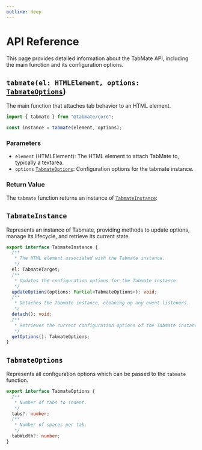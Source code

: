 ```yaml
---
outline: deep
---
```


# API Reference

This page provides detailed information about the TabMate API, including the main function and its configuration options.

## `tabmate(el: HTMLElement, options:` [`TabmateOptions`](#tabmateoptions))

The main function that attaches tab behavior to an HTML element.

```js
import { tabmate } from "@tabmate/core";

const instance = tabmate(element, options);
```

### Parameters

- `element` (HTMLElement): The HTML element to attach TabMate to, typically a textarea.
- `options` [`TabmateOptions`](#tabmateoptions): Configuration options for the tabmate instance.

### Return Value

The `tabmate` function returns an instance of [`TabmateInstance`](#tabmateinstance):

## `TabmateInstance`

Represents an instance of Tabmate, providing methods to update options, manage its lifecycle, and retrieve its current state.

```ts
export interface TabmateInstance {
  /**
   * The HTML element associated with the Tabmate instance.
   */
  el: TabmateTarget;
  /**
   * Updates the configuration options for the Tabmate instance.
   */
  updateOptions(options: Partial<TabmateOptions>): void;
  /**
   * Detaches the Tabmate instance, cleaning up any event listeners.
   */
  detach(): void;
  /**
   * Retrieves the current configuration options of the Tabmate instance
   */
  getOptions(): TabmateOptions;
}
```

## `TabmateOptions`

Represents all configuration options which can be passed to the `tabmate` function.

```ts
export interface TabmateOptions {
  /**
   * Number of tabs to indent.
   */
  tabs?: number;
  /**
   * Number of spaces per tab.
   */
  tabWidth?: number;
}
```
